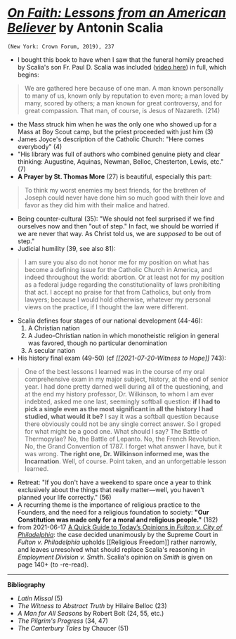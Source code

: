 # [*On Faith: Lessons from an American Believer*](https://www.amazon.com/Faith-Lessons-American-Believer/dp/1984823310) by Antonin Scalia

`(New York: Crown Forum, 2019), 237`

- I bought this book to have when I saw that the funeral homily preached by Scalia's son Fr. Paul D. Scalia was included ([video here](https://youtu.be/3TkxCO751o4?t=143)) in full, which begins:
>We are gathered here because of one man. A man known personally to many of us, known only by reputation to even more; a man loved by many, scored by others; a man known for great controversy, and for great compassion. That man, of course, is Jesus of Nazareth. (214)
- the Mass struck him when he was the only one who showed up for a Mass at Boy Scout camp, but the priest proceeded with just him (3)
- James Joyce's description of the Catholic Church: "Here comes everybody" (4)
- "His library was full of authors who combined genuine piety and clear thinking: Augustine, Aquinas, Newman, Belloc, Chesterton, Lewis, etc." (7)
- **A Prayer by St. Thomas More** (27) is beautiful, especially this part:
>To think my worst enemies my best friends, for the brethren of Joseph could never have done him so much good with their love and favor as they did him with their malice and hatred.
- Being counter-cultural (35): "We should not feel surprised if we find ourselves now and then "out of step." In fact, we should be worried if we are never that way. As Christ told us, we are *supposed* to be out of step."
- Judicial humility (39, see also 81):
>I am sure you also do not honor me for my position on what has become a defining issue for the Catholic Church in America, and indeed throughout the world: abortion. Or at least not for my position as a federal judge regarding the constitutionality of laws prohibiting that act. I accept no praise for that from Catholics, but only from lawyers; because I would hold otherwise, whatever my personal views on the practice, if I thought the law were different.
- Scalia defines four stages of our national development (44-46):
	1. A Christian nation
	2. A Judeo-Christian nation in which monotheistic religion in general was favored, though no particular denomination
	3. A secular nation
- His history final exam (49-50) (cf *[[2021-07-20-Witness to Hope]]* 743):
>One of the best lessons I learned was in the course of my oral comprehensive exam in my major subject, history, at the end of senior year. I had done pretty darned well during all of the questioning, and at the end my history professor, Dr. Wilkinson, to whom I am ever indebted, asked me one last, seemingly softball question: **if I had to pick a single even as the most significant in all the history I had studied, what would it be?** I say it was a softball question because there obviously could not be any single correct answer. So I groped for what might be a good one. What should I say? The Battle of Thermopylae? No, the Battle of Lepanto. No, the French Revolution. No, the Grand Convention of 1787. I forget what answer I have, but it was wrong. **The right one, Dr. Wilkinson informed me, was the Incarnation**. Well, of course. Point taken, and an unforgettable lesson learned.
- Retreat: "If you don't have a weekend to spare once a year to think exclusively about the things that really matter—well, you haven't planned your life correctly." (56)
- A recurring theme is the importance of religious practice to the Founders, and the need for a religious foundation to society: **"Our Constitution was made only for a moral and religious people."** (182)
- from 2021-06-17 [A Quick Guide to Today’s Opinions in *Fulton v. City of Philadelphia*](https://www.nationalreview.com/bench-memos/a-quick-guide-to-todays-opinions-in-fulton-v-city-of-philadelphia/): the case decided unanimously by the Supreme Court in *Fulton v. Philadelphia* upholds [[Religious Freedom]] rather narrowly, and leaves unresolved what should replace Scalia's reasoning in *Employment Division v. Smith*. Scalia's opinion on *Smith* is given on page 140+ (to -re-read).

---

**Bibliography**
- *Latin Missal* (5)
- *The Witness to Abstract Truth* by Hilaire Belloc (23)
- *A Man for All Seasons* by Robert Bolt (24, 55, etc.)
- *The Pilgrim's Progress* (34, 47)
- *The Canterbury Tales* by Chaucer (51)